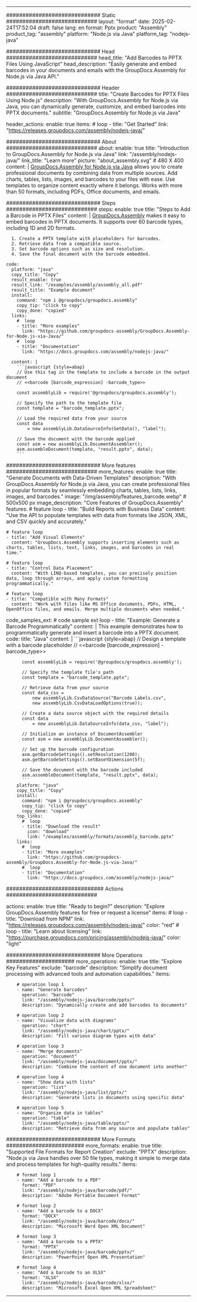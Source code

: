 



---
############################# Static ############################
layout: "format"
date:  2025-02-24T17:52:04
draft: false
lang: en
format: Pptx
product: "Assembly"
product_tag: "assembly"
platform: "Node.js via Java"
platform_tag: "nodejs-java"

############################# Head ############################
head_title: "Add Barcodes to PPTX Files Using JavaScript"
head_description: "Easily generate and embed barcodes in your documents and emails with the GroupDocs.Assembly for Node.js via Java API."

############################# Header ############################
title: "Create Barcodes for PPTX Files Using Node.js" 
description: "With GroupDocs.Assembly for Node.js via Java, you can dynamically generate, customize, and embed barcodes into PPTX documents."
subtitle: "GroupDocs.Assembly for Node.js via Java" 

header_actions:
  enable: true
  items:
    #  loop
    - title: "Get Started"
      link: "https://releases.groupdocs.com/assembly/nodejs-java/"
      
############################# About ############################
about:
    enable: true
    title: "Introduction to GroupDocs.Assembly for Node.js via Java"
    link: "/assembly/nodejs-java/"
    link_title: "Learn more"
    picture: "about_assembly.svg" # 480 X 400
    content: |
       [GroupDocs.Assembly for Node.js via Java](/assembly/nodejs-java/) allows you to create professional documents by combining data from multiple sources. Add charts, tables, lists, images, and barcodes to your files with ease. Use templates to organize content exactly where it belongs. Works with more than 50 formats, including PDFs, Office documents, and emails.

############################# Steps ############################
steps:
    enable: true
    title: "Steps to Add a Barcode in PPTX Files"
    content: |
      [GroupDocs.Assembly](/assembly/nodejs-java/) makes it easy to embed barcodes in PPTX documents. It supports over 60 barcode types, including 1D and 2D formats.
      
      1. Create a PPTX template with placeholders for barcodes.
      2. Retrieve data from a compatible source.
      3. Set barcode options such as size and resolution.
      4. Save the final document with the barcode embedded.
   
    code:
      platform: "java"
      copy_title: "Copy"
      result_enable: true
      result_link: "/examples/assembly/assembly_all.pdf"
      result_title: "Example document"
      install:
        command: "npm i @groupdocs/groupdocs.assembly"
        copy_tip: "click to copy"
        copy_done: "copied"
      links:
        #  loop
        - title: "More examples"
          link: "https://github.com/groupdocs-assembly/GroupDocs.Assembly-for-Node.js-via-Java/"
        #  loop
        - title: "Documentation"
          link: "https://docs.groupdocs.com/assembly/nodejs-java/"
          
      content: |
        ```javascript {style=abap}
        // Use this tag in the template to include a barcode in the output document
        // <<barcode [barcode_expression] -barcode_type>>
    
        const assemblyLib = require('@groupdocs/groupdocs.assembly');

        // Specify the path to the template file
        const template = "barcode_template.pptx";

        // Load the required data from your source
        const data 
            = new assemblyLib.DataSourceInfo(GetData(), "label");

        // Save the document with the barcode applied
        const asm = new assemblyLib.DocumentAssembler();
        asm.assembleDocument(template, "result.pptx", data);
        ```           

############################# More features ############################
more_features:
  enable: true
  title: "Generate Documents with Data-Driven Templates"
  description: "With GroupDocs.Assembly for Node.js via Java, you can create professional files in popular formats by seamlessly embedding charts, tables, lists, links, images, and barcodes."
  image: "/img/assembly/features_barcode.webp" # 500x500 px
  image_description: "Core Features of GroupDocs.Assembly"
  features:
    # feature loop
    - title: "Build Reports with Business Data"
      content: "Use the API to populate templates with data from formats like JSON, XML, and CSV quickly and accurately."

    # feature loop
    - title: "Add Visual Elements"
      content: "GroupDocs.Assembly supports inserting elements such as charts, tables, lists, text, links, images, and barcodes in real time."

    # feature loop
    - title: "Control Data Placement"
      content: "With LINQ-based templates, you can precisely position data, loop through arrays, and apply custom formatting programmatically."

    # feature loop
    - title: "Compatible with Many Formats"
      content: "Work with files like MS Office documents, PDFs, HTML, OpenOffice files, and emails. Merge multiple documents when needed."
      
  code_samples_ext:
    # code sample ext loop
    - title: "Example: Generate a Barcode Programmatically"
      content: |
        This example demonstrates how to programmatically generate and insert a barcode into a PPTX document.
      code:
        title: "Java"
        content: |
          ```javascript {style=abap}
          // Design a template with a barcode placeholder
          // <<barcode [barcode_expression] -barcode_type>>
          
          const assemblyLib = require('@groupdocs/groupdocs.assembly');

          // Specify the template file's path
          const template = "barcode_template.pptx";

          // Retrieve data from your source
          const data_csv =
              new assemblyLib.CsvDataSource("Barcode Labels.csv", 
              new assemblyLib.CsvDataLoadOptions(true));

          // Create a data source object with the required details
          const data 
              = new assemblyLib.DataSourceInfo(data_csv, "label");

          // Initialize an instance of DocumentAssembler
          const asm = new assemblyLib.DocumentAssembler();

          // Set up the barcode configuration
          asm.getBarcodeSettings().setResolution(1200);
          asm.getBarcodeSettings().setBaseYDimension(5f);

          // Save the document with the barcode included
          asm.assembleDocument(template, "result.pptx", data);
          ```
        platform: "java"
        copy_title: "Copy"
        install:
          command: "npm i @groupdocs/groupdocs.assembly"
          copy_tip: "click to copy"
          copy_done: "copied"
        top_links:
          #  loop
          - title: "Download the result"
            icon: "download"
            link: "/examples/assembly/formats/assembly_barcode.pptx"
        links:
          #  loop
          - title: "More examples"
            link: "https://github.com/groupdocs-assembly/GroupDocs.Assembly-for-Node.js-via-Java/"
          #  loop
          - title: "Documentation"
            link: "https://docs.groupdocs.com/assembly/nodejs-java/"
            

            


############################## Actions ############################

actions:
  enable: true
  title: "Ready to begin?"
  description: "Explore GroupDocs.Assembly features for free or request a license"
  items:
    #  loop
    - title: "Download from NPM"
      link: "https://releases.groupdocs.com/assembly/nodejs-java/"
      color: "red"
        #  loop
    - title: "Learn about licensing"
      link: "https://purchase.groupdocs.com/pricing/assembly/nodejs-java/"
      color: "light"


############################# More Operations #####################
more_operations:
    enable: true
    title: "Explore Key Features"
    exclude: "barcode"
    description: "Simplify document processing with advanced tools and automation capabilities."
    items: 
          
        # operation loop 1
        - name: "Generate barcodes"
          operation: "barcode"
          link: "/assembly/nodejs-java/barcode/pptx/"
          description: "Dynamically create and add barcodes to documents"

        # operation loop 2
        - name: "Visualize data with diagrams"
          operation: "chart"
          link: "/assembly/nodejs-java/chart/pptx/"
          description: "Fill various diagram types with data"

        # operation loop 3
        - name: "Merge documents"
          operation: "document"
          link: "/assembly/nodejs-java/document/pptx/"
          description: "Combine the content of one document into another"

        # operation loop 4
        - name: "Show data with lists"
          operation: "list"
          link: "/assembly/nodejs-java/list/pptx/"
          description: "Generate lists in documents using specific data"

        # operation loop 5
        - name: "Organize data in tables"
          operation: "table"
          link: "/assembly/nodejs-java/table/pptx/"
          description: "Retrieve data from any source and populate tables"
         
          
############################# More Formats ########################
more_formats:
    enable: true
    title: "Supported File Formats for Report Creation"
    exclude: "PPTX"
    description: "Node.js via Java handles over 50 file types, making it simple to merge data and process templates for high-quality results."
    items: 
          
        # format loop 1
        - name: "Add a barcode to a PDF"
          format: "PDF"
          link: "/assembly/nodejs-java/barcode/pdf/"
          description: "Adobe Portable Document Format"
          
        # format loop 2
        - name: "Add a barcode to a DOCX"
          format: "DOCX"
          link: "/assembly/nodejs-java/barcode/docx/"
          description: "Microsoft Word Open XML Document"
          
        # format loop 3
        - name: "Add a barcode to a PPTX"
          format: "PPTX"
          link: "/assembly/nodejs-java/barcode/pptx/"
          description: "PowerPoint Open XML Presentation"
          
        # format loop 4
        - name: "Add a barcode to an XLSX"
          format: "XLSX"
          link: "/assembly/nodejs-java/barcode/xlsx/"
          description: "Microsoft Excel Open XML Spreadsheet"


          

---